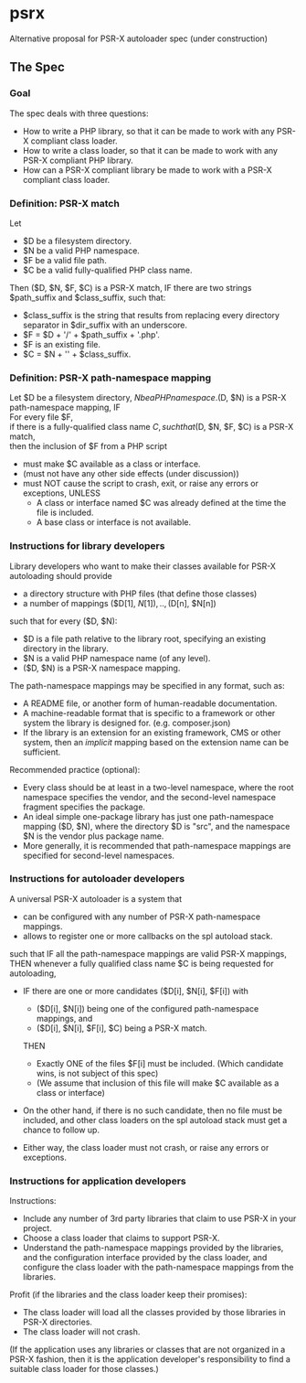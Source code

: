 psrx
====

Alternative proposal for PSR-X autoloader spec (under construction)



## The Spec

### Goal

The spec deals with three questions:
- How to write a PHP library, so that it can be made to work with any PSR-X compliant class loader.
- How to write a class loader, so that it can be made to work with any PSR-X compliant PHP library.
- How can a PSR-X compliant library be made to work with a PSR-X compliant class loader.


### Definition: PSR-X match

Let
- $D be a filesystem directory.
- $N be a valid PHP namespace.
- $F be a valid file path.
- $C be a valid fully-qualified PHP class name.

Then ($D, $N, $F, $C) is a PSR-X match, IF there are two strings $path_suffix and $class_suffix, such that:
- $class_suffix is the string that results from replacing every directory separator in $dir_suffix with an underscore.
- $F = $D + '/' + $path_suffix + '.php'.
- $F is an existing file.
- $C = $N + '\' + $class_suffix.


### Definition: PSR-X path-namespace mapping

Let $D be a filesystem directory, $N be a PHP namespace.  
($D, $N) is a PSR-X path-namespace mapping, IF  
For every file $F,  
if there is a fully-qualified class name $C,  
such that ($D, $N, $F, $C) is a PSR-X match,  
then the inclusion of $F from a PHP script
- must make $C available as a class or interface.
- (must not have any other side effects (under discussion))
- must NOT cause the script to crash, exit, or raise any errors or exceptions, UNLESS
  - A class or interface named $C was already defined at the time the file is included.
  - A base class or interface is not available.


### Instructions for library developers

Library developers who want to make their classes available for PSR-X autoloading should provide
- a directory structure with PHP files (that define those classes)
- a number of mappings ($D[1], $N[1]), .., ($D[n], $N[n])

such that for every ($D, $N):
- $D is a file path relative to the library root, specifying an existing directory in the library.
- $N is a valid PHP namespace name (of any level).
- ($D, $N) is a PSR-X namespace mapping.

The path-namespace mappings may be specified in any format, such as:
- A README file, or another form of human-readable documentation.
- A machine-readable format that is specific to a framework or other system the library is designed for. (e.g. composer.json)
- If the library is an extension for an existing framework, CMS or other system, then an _implicit_ mapping based on the extension name can be sufficient.

Recommended practice (optional):
- Every class should be at least in a two-level namespace, where the root namespace specifies the vendor, and the second-level namespace fragment specifies the package.
- An ideal simple one-package library has just one path-namespace mapping ($D, $N), where the directory $D is "src", and the namespace $N is the vendor plus package name.
- More generally, it is recommended that path-namespace mappings are specified for second-level namespaces.


### Instructions for autoloader developers

A universal PSR-X autoloader is a system that
- can be configured with any number of PSR-X path-namespace mappings.
- allows to register one or more callbacks on the spl autoload stack.

such that IF all the path-namespace mappings are valid PSR-X mappings, THEN whenever a fully qualified class name $C is being requested for autoloading,  
- IF there are one or more candidates ($D[i], $N[i], $F[i]) with
    - ($D[i], $N[i]) being one of the configured path-namespace mappings, and
    - ($D[i], $N[i], $F[i], $C) being a PSR-X match.

  THEN
    - Exactly ONE of the files $F[i] must be included.
      (Which candidate wins, is not subject of this spec)
    - (We assume that inclusion of this file will make $C available as a class or interface)
- On the other hand, if there is no such candidate, then no file must be included, and other class loaders on the spl autoload stack must get a chance to follow up.
- Either way, the class loader must not crash, or raise any errors or exceptions.


### Instructions for application developers

Instructions:
- Include any number of 3rd party libraries that claim to use PSR-X in your project.
- Choose a class loader that claims to support PSR-X.
- Understand the path-namespace mappings provided by the libraries, and the configuration interface provided by the class loader, and configure the class loader with the path-namespace mappings from the libraries.

Profit (if the libraries and the class loader keep their promises):
- The class loader will load all the classes provided by those libraries in PSR-X directories.
- The class loader will not crash.

(If the application uses any libraries or classes that are not organized in a PSR-X fashion, then it is the application developer's responsibility to find a suitable class loader for those classes.)
